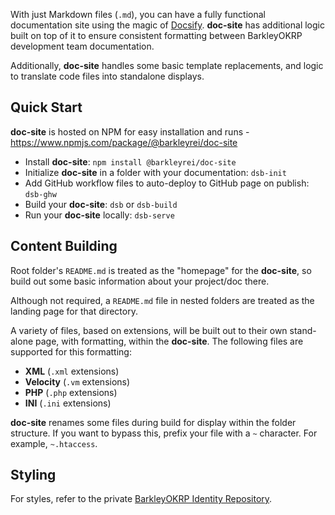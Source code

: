 With just Markdown files (`.md`), you can have a fully functional documentation site using the magic of [Docsify](https://github.com/docsifyjs/docsify). **doc-site** has additional logic built on 
top of it to ensure consistent formatting between BarkleyOKRP development team documentation. 

Additionally, **doc-site** handles some basic template replacements, and logic to translate code files into standalone displays.

## Quick Start

**doc-site** is hosted on NPM for easy installation and runs - https://www.npmjs.com/package/@barkleyrei/doc-site

- Install **doc-site**: `npm install @barkleyrei/doc-site`
- Initialize **doc-site** in a folder with your documentation: `dsb-init`
- Add GitHub workflow files to auto-deploy to GitHub page on publish: `dsb-ghw`
- Build your **doc-site**: `dsb` or `dsb-build`
- Run your **doc-site** locally: `dsb-serve`

## Content Building

Root folder's `README.md` is treated as the "homepage" for the **doc-site**, so build out some basic information about your project/doc there. 

Although not required, a `README.md` file in nested folders are treated as the landing page for that directory.

A variety of files, based on extensions, will be built out to their own stand-alone page, with formatting, within the **doc-site**. The following files are supported for this formatting:

- **XML** (`.xml` extensions)
- **Velocity** (`.vm` extensions)
- **PHP** (`.php` extensions)
- **INI** (`.ini` extensions)

**doc-site** renames some files during build for display within the folder structure. If you want to bypass this, prefix your file with a `~` character. For example, `~.htaccess`.

## Styling

For styles, refer to the private [BarkleyOKRP Identity Repository](https://github.com/BarkleyREI/identity).
